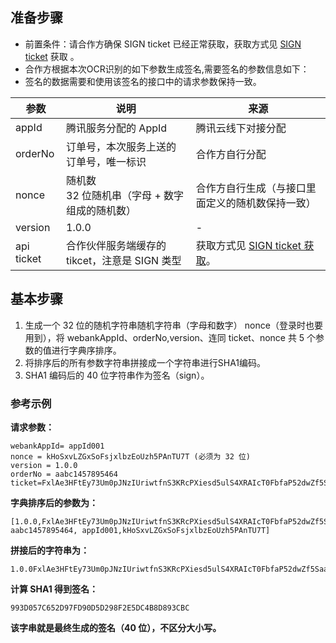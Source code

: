 ## 准备步骤
- 前置条件：请合作方确保 SIGN ticket 已经正常获取，获取方式见 [SIGN ticket](https://cloud.tencent.com/document/product/655/13815) 获取 。
- 合作方根据本次OCR识别的如下参数生成签名,需要签名的参数信息如下：
- 签名的数据需要和使用该签名的接口中的请求参数保持一致。

| 参数 | 说明                 |来源|
| ---------- | --------------------------- |--|
| appId      | 腾讯服务分配的 AppId               |腾讯云线下对接分配|
| orderNo    | 订单号，本次服务上送的订单号，唯一标识        |合作方自行分配|
| nonce      | 随机数</br>32 位随机串（字母 + 数字组成的随机数）    |合作方自行生成（与接口里面定义的随机数保持一致）
| version    | 1.0.0                       |-|
| api ticket | 合作伙伴服务端缓存的 tikcet，注意是 SIGN 类型 |获取方式见 [SIGN ticket 获取](https://cloud.tencent.com/document/product/655/13815)。|

## 基本步骤
1. 生成一个 32 位的随机字符串随机字符串（字母和数字） nonce（登录时也要用到），将 webankAppId、orderNo,version、连同 ticket、nonce 共 5 个参数的值进行字典序排序。
2. 将排序后的所有参数字符串拼接成一个字符串进行SHA1编码。
3. SHA1 编码后的 40 位字符串作为签名（sign）。

### 参考示例
**请求参数：**
```
webankAppId= appId001
nonce = kHoSxvLZGxSoFsjxlbzEoUzh5PAnTU7T (必须为 32 位)
version = 1.0.0
orderNo = aabc1457895464
ticket=FxlAe3HFtEy73Um0pJNzIUriwtfnS3KRcPXiesd5ulS4XRAIcT0FbfaP52dwZf5S
```
**字典排序后的参数为：**
```
[1.0.0,FxlAe3HFtEy73Um0pJNzIUriwtfnS3KRcPXiesd5ulS4XRAIcT0FbfaP52dwZf5S, aabc1457895464, appId001,kHoSxvLZGxSoFsjxlbzEoUzh5PAnTU7T]
```
**拼接后的字符串为：**
```
1.0.0FxlAe3HFtEy73Um0pJNzIUriwtfnS3KRcPXiesd5ulS4XRAIcT0FbfaP52dwZf5Saabc1457895464appId001kHoSxvLZGxSoFsjxlbzEoUzh5PAnTU7T
```
**计算 SHA1 得到签名：**
```
993D057C652D97FD90D5D298F2E5DC4B8D893CBC
```
**该字串就是最终生成的签名（40 位），不区分大小写。**

